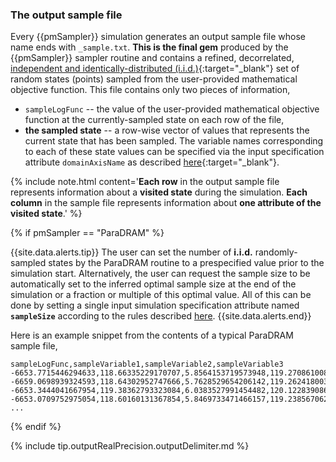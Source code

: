 ### The output sample file  

Every {{pmSampler}} simulation generates an output sample file whose name ends with `_sample.txt`. **This is the final gem** produced by the {{pmSampler}} sampler routine and contains a refined, decorrelated, [independent and identically-distributed (i.i.d.)](https://en.wikipedia.org/wiki/Independent_and_identically_distributed_random_variables){:target="_blank"} set of random states (points) sampled from the user-provided mathematical objective function. This file contains only two pieces of information,  

-   `sampleLogFunc` -- the value of the user-provided mathematical objective function at the currently-sampled state on each row of the file,  
-   **the sampled state** -- a row-wise vector of values that represents the current state that has been sampled. The variable names corresponding to each of these state values can be specified via the input specification attribute `domainAxisName` as described [here](../../{{pmSampler|downcase}}/specifications/#variablenamelist){:target="_blank"}.  

{% include note.html content='**Each row** in the output sample file represents information about a **visited state** during the simulation. **Each column** in the sample file represents information about **one attribute of the visited state**.' %}  


{% if pmSampler == "ParaDRAM" %}

{{site.data.alerts.tip}}
The user can set the number of <b>i.i.d.</b> randomly-sampled states by the ParaDRAM routine to a prespecified value prior to the simulation start. Alternatively, the user can request the sample size to be automatically set to the inferred optimal sample size at the end of the simulation or a fraction or multiple of this optimal value. All of this can be done by setting a single input simulation specification attribute named <b><code>sampleSize</code></b> according to the rules described <a href="../../{{pmSampler|downcase}}/specifications/#samplesize" target=":_blank">here</a>.
{{site.data.alerts.end}}  

Here is an example snippet from the contents of a typical ParaDRAM sample file,  

```text
sampleLogFunc,sampleVariable1,sampleVariable2,sampleVariable3
-6653.7715446294633,118.66335229170707,5.8564153719573948,119.27086100863379
-6659.0698939324593,118.64302952747666,5.7628529654206142,119.26241800320899
-6653.3444041667954,119.38362793323084,6.0383527991454482,120.12283908646494
-6653.0709752975054,118.60160131367854,5.8469733471466157,119.23856706244642
...
``` 

{% endif %}

{% include tip.outputRealPrecision.outputDelimiter.md %}
